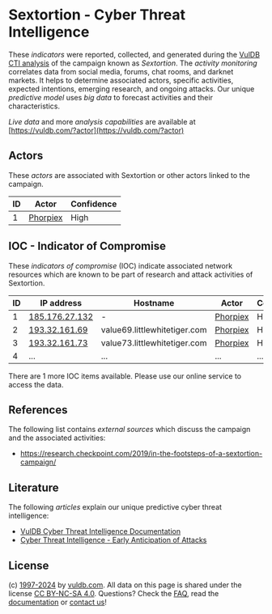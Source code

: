 # Sextortion - Cyber Threat Intelligence

These _indicators_ were reported, collected, and generated during the [VulDB CTI analysis](https://vuldb.com/?kb.cti) of the campaign known as _Sextortion_. The _activity monitoring_ correlates data from social media, forums, chat rooms, and darknet markets. It helps to determine associated actors, specific activities, expected intentions, emerging research, and ongoing attacks. Our unique _predictive model_ uses _big data_ to forecast activities and their characteristics.

_Live data_ and more _analysis capabilities_ are available at [https://vuldb.com/?actor](https://vuldb.com/?actor)

## Actors

These _actors_ are associated with Sextortion or other actors linked to the campaign.

ID | Actor | Confidence
-- | ----- | ----------
1 | [Phorpiex](https://vuldb.com/?actor.phorpiex) | High

## IOC - Indicator of Compromise

These _indicators of compromise_ (IOC) indicate associated network resources which are known to be part of research and attack activities of Sextortion.

ID | IP address | Hostname | Actor | Confidence
-- | ---------- | -------- | ----- | ----------
1 | [185.176.27.132](https://vuldb.com/?ip.185.176.27.132) | - | [Phorpiex](https://vuldb.com/?actor.phorpiex) | High
2 | [193.32.161.69](https://vuldb.com/?ip.193.32.161.69) | value69.littlewhitetiger.com | [Phorpiex](https://vuldb.com/?actor.phorpiex) | High
3 | [193.32.161.73](https://vuldb.com/?ip.193.32.161.73) | value73.littlewhitetiger.com | [Phorpiex](https://vuldb.com/?actor.phorpiex) | High
4 | ... | ... | ... | ...

There are 1 more IOC items available. Please use our online service to access the data.

## References

The following list contains _external sources_ which discuss the campaign and the associated activities:

* https://research.checkpoint.com/2019/in-the-footsteps-of-a-sextortion-campaign/

## Literature

The following _articles_ explain our unique predictive cyber threat intelligence:

* [VulDB Cyber Threat Intelligence Documentation](https://vuldb.com/?kb.cti)
* [Cyber Threat Intelligence - Early Anticipation of Attacks](https://www.scip.ch/en/?labs.20201022)

## License

(c) [1997-2024](https://vuldb.com/?kb.changelog) by [vuldb.com](https://vuldb.com/?kb.about). All data on this page is shared under the license [CC BY-NC-SA 4.0](https://creativecommons.org/licenses/by-nc-sa/4.0/). Questions? Check the [FAQ](https://vuldb.com/?kb.faq), read the [documentation](https://vuldb.com/?kb) or [contact us](https://vuldb.com/?contact)!
